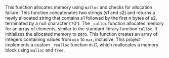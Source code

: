This function allocates memory using `malloc` and checks for allocation failure.
This function concatenates two strings (s1 and s2) and returns a newly allocated string that contains s1 followed by the first n bytes of s2, terminated by a null character ('\0').
The `_calloc` function allocates memory for an array of elements, similar to the standard library function `calloc`. It initializes the allocated memory to zero.
This function creates an array of integers containing values from `min` to `max`, inclusive.
This project implements a custom `_realloc` function in C, which reallocates a memory block using `malloc` and `free`. 
